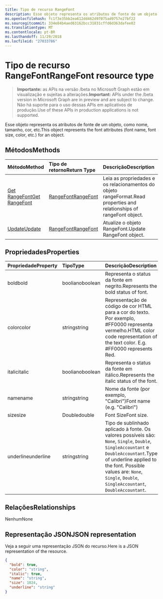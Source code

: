 ```yaml
---
title: Tipo de recurso RangeFont
description: Esse objeto representa os atributos de fonte de um objeto, como nome, tamanho, cor, etc.
ms.openlocfilehash: fc1f3e35bb2ea612dd462d97075ad9757e27bf22
ms.sourcegitcommit: 334e84b4aed63162bcc31831cffd6d363dafee02
ms.translationtype: MT
ms.contentlocale: pt-BR
ms.lasthandoff: 11/29/2018
ms.locfileid: "27033786"
---
```

# <a name="rangefont-resource-type"></a><span data-ttu-id="67cea-103">Tipo de recurso RangeFont</span><span class="sxs-lookup"><span data-stu-id="67cea-103">RangeFont resource type</span></span>

> <span data-ttu-id="67cea-104">**Importante:** as APIs na versão /beta no Microsoft Graph estão em visualização e sujeitas a alterações.</span><span class="sxs-lookup"><span data-stu-id="67cea-104">**Important:** APIs under the /beta version in Microsoft Graph are in preview and are subject to change.</span></span> <span data-ttu-id="67cea-105">Não há suporte para o uso dessas APIs em aplicativos de produção.</span><span class="sxs-lookup"><span data-stu-id="67cea-105">Use of these APIs in production applications is not supported.</span></span>

<span data-ttu-id="67cea-106">Esse objeto representa os atributos de fonte de um objeto, como nome, tamanho, cor, etc.</span><span class="sxs-lookup"><span data-stu-id="67cea-106">This object represents the font attributes (font name, font size, color, etc.) for an object.</span></span>


## <a name="methods"></a><span data-ttu-id="67cea-107">Métodos</span><span class="sxs-lookup"><span data-stu-id="67cea-107">Methods</span></span>

| <span data-ttu-id="67cea-108">Método</span><span class="sxs-lookup"><span data-stu-id="67cea-108">Method</span></span>           | <span data-ttu-id="67cea-109">Tipo de retorno</span><span class="sxs-lookup"><span data-stu-id="67cea-109">Return Type</span></span>    |<span data-ttu-id="67cea-110">Descrição</span><span class="sxs-lookup"><span data-stu-id="67cea-110">Description</span></span>|
|:---------------|:--------|:----------|
|[<span data-ttu-id="67cea-111">Get RangeFont</span><span class="sxs-lookup"><span data-stu-id="67cea-111">Get RangeFont</span></span>](../api/rangefont-get.md) | [<span data-ttu-id="67cea-112">RangeFont</span><span class="sxs-lookup"><span data-stu-id="67cea-112">RangeFont</span></span>](rangefont.md) |<span data-ttu-id="67cea-113">Leia as propriedades e os relacionamentos do objeto rangeFormat.</span><span class="sxs-lookup"><span data-stu-id="67cea-113">Read properties and relationships of rangeFont object.</span></span>|
|[<span data-ttu-id="67cea-114">Update</span><span class="sxs-lookup"><span data-stu-id="67cea-114">Update</span></span>](../api/rangefont-update.md) | [<span data-ttu-id="67cea-115">RangeFont</span><span class="sxs-lookup"><span data-stu-id="67cea-115">RangeFont</span></span>](rangefont.md)   |<span data-ttu-id="67cea-116">Atualize o objeto RangeFont.</span><span class="sxs-lookup"><span data-stu-id="67cea-116">Update RangeFont object.</span></span> |

## <a name="properties"></a><span data-ttu-id="67cea-117">Propriedades</span><span class="sxs-lookup"><span data-stu-id="67cea-117">Properties</span></span>
| <span data-ttu-id="67cea-118">Propriedade</span><span class="sxs-lookup"><span data-stu-id="67cea-118">Property</span></span>     | <span data-ttu-id="67cea-119">Tipo</span><span class="sxs-lookup"><span data-stu-id="67cea-119">Type</span></span>   |<span data-ttu-id="67cea-120">Descrição</span><span class="sxs-lookup"><span data-stu-id="67cea-120">Description</span></span>|
|:---------------|:--------|:----------|
|<span data-ttu-id="67cea-121">bold</span><span class="sxs-lookup"><span data-stu-id="67cea-121">bold</span></span>|<span data-ttu-id="67cea-122">booliano</span><span class="sxs-lookup"><span data-stu-id="67cea-122">boolean</span></span>|<span data-ttu-id="67cea-123">Representa o status da fonte em negrito.</span><span class="sxs-lookup"><span data-stu-id="67cea-123">Represents the bold status of font.</span></span>|
|<span data-ttu-id="67cea-124">color</span><span class="sxs-lookup"><span data-stu-id="67cea-124">color</span></span>|<span data-ttu-id="67cea-125">string</span><span class="sxs-lookup"><span data-stu-id="67cea-125">string</span></span>|<span data-ttu-id="67cea-p102">Representação de código de cor HTML para a cor do texto. Por exemplo, #FF0000 representa vermelho.</span><span class="sxs-lookup"><span data-stu-id="67cea-p102">HTML color code representation of the text color. E.g. #FF0000 represents Red.</span></span>|
|<span data-ttu-id="67cea-129">italic</span><span class="sxs-lookup"><span data-stu-id="67cea-129">italic</span></span>|<span data-ttu-id="67cea-130">booliano</span><span class="sxs-lookup"><span data-stu-id="67cea-130">boolean</span></span>|<span data-ttu-id="67cea-131">Representa o status da fonte em itálico.</span><span class="sxs-lookup"><span data-stu-id="67cea-131">Represents the italic status of the font.</span></span>|
|<span data-ttu-id="67cea-132">name</span><span class="sxs-lookup"><span data-stu-id="67cea-132">name</span></span>|<span data-ttu-id="67cea-133">string</span><span class="sxs-lookup"><span data-stu-id="67cea-133">string</span></span>|<span data-ttu-id="67cea-134">Nome da fonte (por exemplo, "Calibri")</span><span class="sxs-lookup"><span data-stu-id="67cea-134">Font name (e.g. "Calibri")</span></span>|
|<span data-ttu-id="67cea-135">size</span><span class="sxs-lookup"><span data-stu-id="67cea-135">size</span></span>|<span data-ttu-id="67cea-136">Double</span><span class="sxs-lookup"><span data-stu-id="67cea-136">double</span></span>|<span data-ttu-id="67cea-137">Font Size</span><span class="sxs-lookup"><span data-stu-id="67cea-137">Font size.</span></span>|
|<span data-ttu-id="67cea-138">underline</span><span class="sxs-lookup"><span data-stu-id="67cea-138">underline</span></span>|<span data-ttu-id="67cea-139">string</span><span class="sxs-lookup"><span data-stu-id="67cea-139">string</span></span>|<span data-ttu-id="67cea-p103">Tipo de sublinhado aplicado à fonte. Os valores possíveis são: `None`, `Single`, `Double`, `SingleAccountant` e `DoubleAccountant`.</span><span class="sxs-lookup"><span data-stu-id="67cea-p103">Type of underline applied to the font. Possible values are: `None`, `Single`, `Double`, `SingleAccountant`, `DoubleAccountant`.</span></span>|

## <a name="relationships"></a><span data-ttu-id="67cea-142">Relações</span><span class="sxs-lookup"><span data-stu-id="67cea-142">Relationships</span></span>
<span data-ttu-id="67cea-143">Nenhum</span><span class="sxs-lookup"><span data-stu-id="67cea-143">None</span></span>


## <a name="json-representation"></a><span data-ttu-id="67cea-144">Representação JSON</span><span class="sxs-lookup"><span data-stu-id="67cea-144">JSON representation</span></span>

<span data-ttu-id="67cea-145">Veja a seguir uma representação JSON do recurso.</span><span class="sxs-lookup"><span data-stu-id="67cea-145">Here is a JSON representation of the resource.</span></span>

<!-- {
  "blockType": "resource",
  "optionalProperties": [

  ],
  "@odata.type": "microsoft.graph.rangeFont"
}-->

```json
{
  "bold": true,
  "color": "string",
  "italic": true,
  "name": "string",
  "size": 1024,
  "underline": "string"
}

```

<!-- uuid: 8fcb5dbc-d5aa-4681-8e31-b001d5168d79
2015-10-25 14:57:30 UTC -->
<!-- {
  "type": "#page.annotation",
  "description": "RangeFont resource",
  "keywords": "",
  "section": "documentation",
  "tocPath": ""
}-->